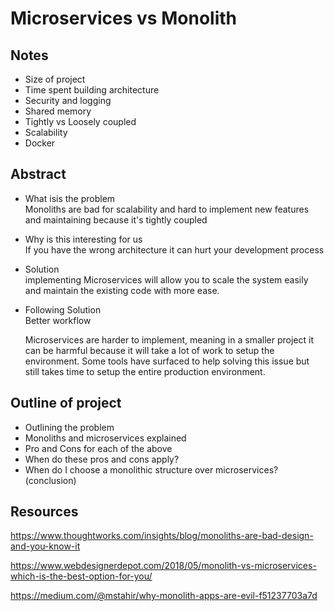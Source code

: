 # Microservices vs Monolith

## Notes
- Size of project
- Time spent building architecture
- Security and logging
- Shared memory
- Tightly vs Loosely coupled
- Scalability
- Docker


## Abstract
- What isis the problem  
  Monoliths are bad for scalability and hard to implement new features and maintaining because it's tightly coupled  

- Why is this interesting for us  
  If you have the wrong architecture it can hurt your development process

- Solution  
  implementing Microservices will allow you to scale the system easily and maintain the existing code with more ease.

- Following Solution  
  Better workflow

  Microservices are harder to implement, meaning in a smaller project it can be harmful because it will take a lot of work to setup the environment. Some tools have surfaced to help solving this issue but still takes time to setup the entire production environment.

## Outline of project
- Outlining the problem
- Monoliths and microservices explained
- Pro and Cons for each of the above
- When do these pros and cons apply?
- When do I choose a monolithic structure over microservices? (conclusion)


## Resources
https://www.thoughtworks.com/insights/blog/monoliths-are-bad-design-and-you-know-it

https://www.webdesignerdepot.com/2018/05/monolith-vs-microservices-which-is-the-best-option-for-you/

https://medium.com/@mstahir/why-monolith-apps-are-evil-f51237703a7d
